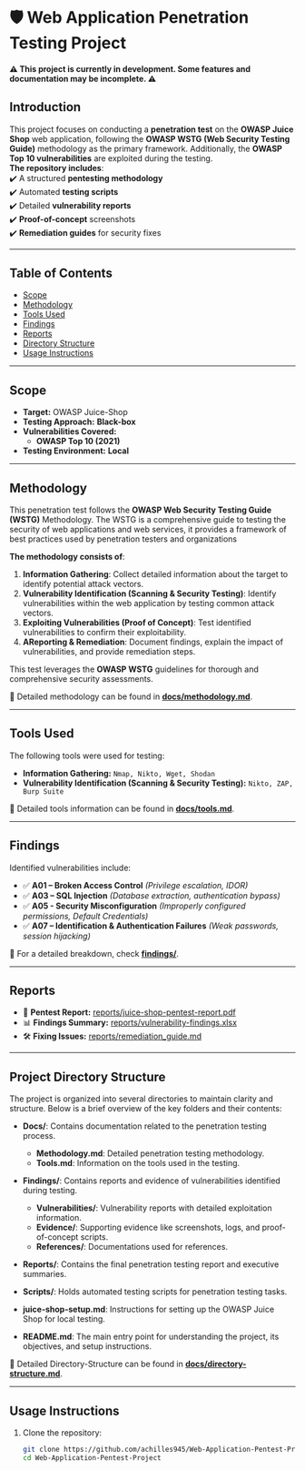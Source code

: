 # 🛡️ Web Application Penetration Testing Project  

#### **⚠️ This project is currently in development. Some features and documentation may be incomplete. ⚠️**


## Introduction  
This project focuses on conducting a **penetration test** on the **OWASP Juice Shop** web application, following the **OWASP WSTG (Web Security Testing Guide)** methodology as the primary framework. Additionally, the **OWASP Top 10 vulnerabilities** are exploited during the testing. <br>
**The repository includes**: <br>
✔️ A structured **pentesting methodology**  
✔️ Automated **testing scripts**  
✔️ Detailed **vulnerability reports**  
✔️ **Proof-of-concept** screenshots  
✔️ **Remediation guides** for security fixes  

---

## Table of Contents  
- [Scope](#Scope)  
- [Methodology](#Methodology)  
- [Tools Used](#Tools-Used)  
- [Findings](#Findings)  
- [Reports](#Reports)  
- [Directory Structure](#Directory-Structure)  
- [Usage Instructions](#Usage-Instructions)   

---

## Scope  
- **Target:** OWASP Juice-Shop  
- **Testing Approach:** **Black-box**  
- **Vulnerabilities Covered:**  
  - **OWASP Top 10 (2021)**    
- **Testing Environment:** **Local**  

---

## Methodology  
This penetration test follows the **OWASP Web Security Testing Guide (WSTG)** Methodology. The WSTG is a comprehensive guide to testing the security of web applications and web services, it provides a framework of best practices used by penetration testers and organizations <br>

**The methodology consists of**:

1. **Information Gathering**: Collect detailed information about the target to identify potential attack vectors.
2. **Vulnerability Identification (Scanning & Security Testing)**: Identify vulnerabilities within the web application by testing common attack vectors.
3. **Exploiting Vulnerabilities (Proof of Concept)**: Test identified vulnerabilities to confirm their exploitability.
4. **AReporting & Remediation**: Document findings, explain the impact of vulnerabilities, and provide remediation steps.

This test leverages the **OWASP WSTG** guidelines for thorough and comprehensive security assessments.

📖 Detailed methodology can be found in **[docs/methodology.md](docs/methodology.md)**.  

---

## Tools Used  
The following tools were used for testing:  
- **Information Gathering:** `Nmap, Nikto, Wget, Shodan`  
- **Vulnerability Identification (Scanning & Security Testing):** `Nikto, ZAP, Burp Suite`  

📖 Detailed tools information can be found in **[docs/tools.md](docs/tools.md)**.  

---

## Findings  
Identified vulnerabilities include:  
- ✅ **A01 – Broken Access Control** _(Privilege escalation, IDOR)_  
- ✅ **A03 – SQL Injection** _(Database extraction, authentication bypass)_ 
- ✅ **A05 - Security Misconfiguration** _(Improperly configured permissions, Default Credentials)_
- ✅ **A07 – Identification & Authentication Failures** _(Weak passwords, session hijacking)_  

📂 For a detailed breakdown, check **[findings/](findings/)**.  

---

## Reports  
- 📄 **Pentest Report:** [reports/juice-shop-pentest-report.pdf](reports/juice-shop-pentest-report.pdf)  
- 📊 **Findings Summary:** [reports/vulnerability-findings.xlsx](reports/vulnerability-findings.xlsx)  
- 🛠️ **Fixing Issues:** [reports/remediation_guide.md](reports/remediation_guide.md)  

---

## Project Directory Structure

The project is organized into several directories to maintain clarity and structure. Below is a brief overview of the key folders and their contents:

- **Docs/**: Contains documentation related to the penetration testing process.
  - **Methodology.md**: Detailed penetration testing methodology.
  - **Tools.md**: Information on the tools used in the testing.

- **Findings/**: Contains reports and evidence of vulnerabilities identified during testing.
  - **Vulnerabilities/**: Vulnerability reports with detailed exploitation information.
  - **Evidence/**: Supporting evidence like screenshots, logs, and proof-of-concept scripts.
  - **References/**: Documentations used for references.

- **Reports/**: Contains the final penetration testing report and executive summaries.

- **Scripts/**: Holds automated testing scripts for penetration testing tasks.

- **juice-shop-setup.md**: Instructions for setting up the OWASP Juice Shop for local testing.

- **README.md**: The main entry point for understanding the project, its objectives, and setup instructions.

📖 Detailed Directory-Structure can be found in **[docs/directory-structure.md](docs/directory-structure.md)**.

---

## Usage Instructions  
1. Clone the repository:  
   ```bash
   git clone https://github.com/achilles945/Web-Application-Pentest-Project.git
   cd Web-Application-Pentest-Project
